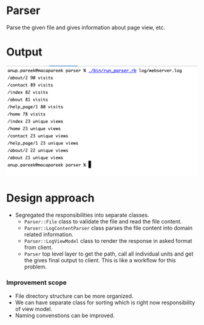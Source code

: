 # Parser
Parse the given file and gives information about page view, etc.

# Output
![Final output](./doc/final_output.png)

# Design approach

* Segregated the responsibilities into separate classes.
  * `Parser::File` class to validate the file and read the file content.   
  * `Parser::LogContentParser` class parses the file content into domain related information.
  * `Parser::LogViewModel` class to render the response in asked format from client.
  * `Parser` top level layer to get the path, call all individual units and get the gives final output to client. This is like a workflow for this problem.

### Improvement scope
- File directory structure can be more organized.
- We can have separate class for sorting which is right now responsibility of view model.
- Naming convenstions can be improved.
